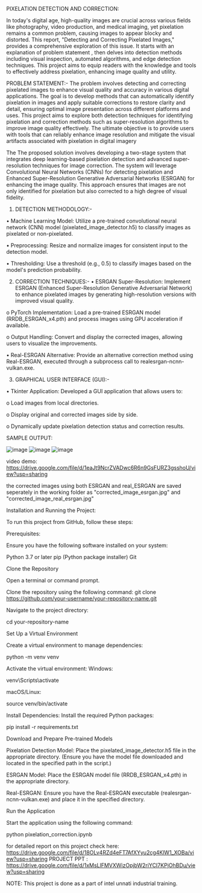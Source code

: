 PIXELATION DETECTION AND CORRECTION:

In today's digital age, high-quality images are crucial across various fields like photography, video production, and medical imaging, yet pixelation remains a common problem, causing images to appear blocky and distorted. This report, "Detecting and Correcting Pixelated Images," provides a comprehensive exploration of this issue. It starts with an explanation of problem statement , then delves into detection methods including visual inspection, automated algorithms, and edge detection techniques. This project  aims to equip readers with the knowledge and tools to effectively address pixelation, enhancing image quality and utility.

PROBLEM  STATEMENT:-
                     The problem involves detecting and correcting pixelated images to enhance visual quality and accuracy in various digital applications. The goal is to develop methods that can automatically identify pixelation in images and apply suitable corrections to restore clarity and detail, ensuring optimal image presentation across different platforms and uses. This project aims to explore both detection techniques for identifying pixelation and correction methods such as super-resolution algorithms to improve image quality effectively. The ultimate objective is to provide users with tools that can reliably enhance image resolution and mitigate the visual artifacts associated with pixelation in digital imagery
                     
The The proposed solution involves developing a two-stage system that integrates deep learning-based pixelation detection and advanced super-resolution techniques for image correction. The system will leverage Convolutional Neural Networks (CNNs) for detecting pixelation and Enhanced Super-Resolution Generative Adversarial Networks (ESRGAN) for enhancing the image quality. This approach ensures that images are not only identified for pixelation but also corrected to a high degree of visual fidelity. 

1. DETECTION METHODOLOGY:-

   
•	Machine Learning Model: Utilize a pre-trained convolutional neural network (CNN) model (pixelated_image_detector.h5) to classify images as pixelated or non-pixelated.

•	Preprocessing: Resize and normalize images for consistent input to the detection model.

•	Thresholding: Use a threshold (e.g., 0.5) to classify images based on the model's prediction probability.

2. CORRECTION TECHNIQUES:-
•	ESRGAN Super-Resolution: Implement ESRGAN (Enhanced Super-Resolution Generative Adversarial Network) to enhance pixelated images by generating high-resolution versions with improved visual quality.

o	PyTorch Implementation: Load a pre-trained ESRGAN model (RRDB_ESRGAN_x4.pth) and process images using GPU acceleration if available.

o	Output Handling: Convert and display the corrected images, allowing users to visualize the improvements.

•	Real-ESRGAN Alternative: Provide an alternative correction method using Real-ESRGAN, executed through a subprocess call to realesrgan-ncnn-vulkan.exe.

3. GRAPHICAL USER INTERFACE (GUI):-
   
•	Tkinter Application: Developed a GUI application that allows users to:

o	Load images from local directories.

o	Display original and corrected images side by side.

o	Dynamically update pixelation detection status and correction results.

SAMPLE OUTPUT:

![image](https://github.com/user-attachments/assets/f1c547c1-14b3-485d-ba72-b973ba883db7)
![image](https://github.com/user-attachments/assets/791ff1a7-0741-4330-b278-a125c5f19a7c)
![image](https://github.com/user-attachments/assets/58921d28-af0f-4f19-a1cc-52cd97f4d31b)

video demo: https://drive.google.com/file/d/1eaJt9NcrZVADwc6R6n9GsFURZ3gsshoU/view?usp=sharing

the corrected images using both ESRGAN and real_ESRGAN are saved seperately in the working folder as "corrected_image_esrgan.jpg" and "corrected_image_real_esrgan.jpg"


Installation and Running the Project:

To run this project from GitHub, follow these steps:

Prerequisites:

Ensure you have the following software installed on your system:

Python 3.7 or later
pip (Python package installer)
Git

Clone the Repository

Open a terminal or command prompt.

Clone the repository using the following command:
git clone https://github.com/your-username/your-repository-name.git

Navigate to the project directory:

cd your-repository-name

Set Up a Virtual Environment

Create a virtual environment to manage dependencies:

python -m venv venv

Activate the virtual environment:
Windows:

venv\Scripts\activate

macOS/Linux:

source venv/bin/activate

Install Dependencies:
Install the required Python packages:

pip install -r requirements.txt

Download and Prepare Pre-trained Models

Pixelation Detection Model: Place the pixelated_image_detector.h5 file in the appropriate directory. (Ensure you have the model file downloaded and located in the specified path in the script.)

ESRGAN Model: Place the ESRGAN model file (RRDB_ESRGAN_x4.pth) in the appropriate directory.

Real-ESRGAN: Ensure you have the Real-ESRGAN executable (realesrgan-ncnn-vulkan.exe) and place it in the specified directory.

Run the Application

Start the application using the following command:

python pixelation_correction.ipynb

for detailed report on this project check here: https://drive.google.com/file/d/18OLv4RZd4eFT7AfXYyu2cg4KlW1_XOBa/view?usp=sharing
PROJECT PPT : https://drive.google.com/file/d/1xMsLlFMVXWizOpjbW2riYCI7KPjOhBDu/view?usp=sharing

NOTE: This project is done as a part of intel unnati industrial training.







